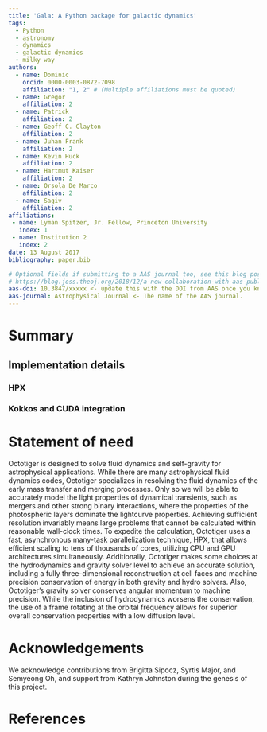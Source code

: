 ```yaml
---
title: 'Gala: A Python package for galactic dynamics'
tags:
  - Python
  - astronomy
  - dynamics
  - galactic dynamics
  - milky way
authors:
  - name: Dominic
    orcid: 0000-0003-0872-7098
    affiliation: "1, 2" # (Multiple affiliations must be quoted)
  - name: Gregor
    affiliation: 2
  - name: Patrick
    affiliation: 2
  - name: Geoff C. Clayton
    affiliation: 2
  - name: Juhan Frank
    affiliation: 2
  - name: Kevin Huck
    affiliation: 2
  - name: Hartmut Kaiser
    affiliation: 2
  - name: Orsola De Marco
    affiliation: 2
  - name: Sagiv
    affiliation: 2
affiliations:
 - name: Lyman Spitzer, Jr. Fellow, Princeton University
   index: 1
 - name: Institution 2
   index: 2
date: 13 August 2017
bibliography: paper.bib

# Optional fields if submitting to a AAS journal too, see this blog post:
# https://blog.joss.theoj.org/2018/12/a-new-collaboration-with-aas-publishing
aas-doi: 10.3847/xxxxx <- update this with the DOI from AAS once you know it.
aas-journal: Astrophysical Journal <- The name of the AAS journal.
---
```


# Summary


## Implementation details

### HPX

### Kokkos and CUDA integration

# Statement of need

Octotiger is designed to solve fluid dynamics and self-gravity for astrophysical applications. While there are many astrophysical fluid dynamics codes, Octotiger specializes in resolving the fluid dynamics of the early mass transfer and merging processes. Only so we will be able to accurately model the light properties of dynamical transients, such as mergers and other strong binary interactions, where the properties of the photospheric layers dominate the lightcurve properties. Achieving sufficient resolution invariably means large problems that cannot be calculated within reasonable wall-clock times. To expedite the calculation, Octotiger uses a fast, asynchronous many-task parallelization technique, HPX, that allows efficient scaling to tens of thousands of cores, utilizing CPU and GPU architectures simultaneously. Additionally, Octotiger makes some choices at the hydrodynamics and gravity solver level to achieve an accurate solution, including  a fully three-dimensional reconstruction at cell faces and machine precision conservation of energy in both gravity and hydro solvers. Also, Octotiger’s gravity solver conserves angular momentum to machine precision. While the inclusion of hydrodynamics worsens the conservation, the use of a frame rotating at the orbital frequency allows for superior overall conservation properties with a low diffusion level.

# Acknowledgements

We acknowledge contributions from Brigitta Sipocz, Syrtis Major, and Semyeong
Oh, and support from Kathryn Johnston during the genesis of this project.

# References
